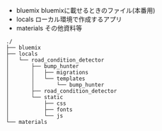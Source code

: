 - bluemix
  bluemixに載せるときのファイル(本番用)
- locals
  ローカル環境で作成するアプリ
- materials
  その他資料等

```
./
├── bluemix
├── locals
│   └── road_condition_detector
│       ├── bump_hunter
│       │   ├── migrations
│       │   └── templates
│       │       └── bump_hunter
│       ├── road_condition_detector
│       └── static
│           ├── css
│           ├── fonts
│           └── js
└── materials
```